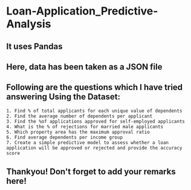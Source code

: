 # Loan-Application_Predictive-Analysis

## It uses Pandas

## Here, data has been taken as a JSON file

## Following are the questions which I have tried answering Using the Dataset:

    1. Find % of total applicants for each unique value of dependents
    2. Find the average number of dependents per applicant
    3. Find the %of applications approved for self-employed applicants
    4. What is the % of rejections for married male applicants
    5. Which property area has the maximum approval ratio
    6. Find average dependents per income group
    7. Create a simple predictive model to assess whether a loan application will be approved or rejected and provide the accuracy score

## Thankyou! Don't forget to add your remarks here!
